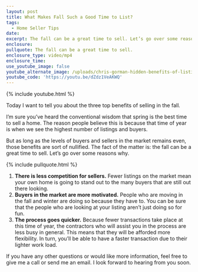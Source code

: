 ```yaml
---
layout: post
title: What Makes Fall Such a Good Time to List?
tags:
  - Home Seller Tips
date:
excerpt: The fall can be a great time to sell. Let’s go over some reasons why.
enclosure:
pullquote: The fall can be a great time to sell.
enclosure_type: video/mp4
enclosure_time:
use_youtube_image: false
youtube_alternate_image: /uploads/chris-gorman-hidden-benefits-of-listing-in-fall.jpg
youtube_code: 'https://youtu.be/dZdz1VeAKWQ'
---
```



{% include youtube.html %}

Today I want to tell you about the three top benefits of selling in the fall.

I’m sure you’ve heard the conventional wisdom that spring is the best time to sell a home. The reason people believe this is because that time of year is when we see the highest number of listings and buyers.

But as long as the levels of buyers and sellers in the market remains even, those benefits are sort of nullified. The fact of the matter is: the fall can be a great time to sell. Let’s go over some reasons why.

{% include pullquote.html %}

1. **There is less competition for sellers.** Fewer listings on the market mean your own home is going to stand out to the many buyers that are still out there looking.
2. **Buyers in the market are more motivated.** People who are moving in the fall and winter are doing so because they have to. You can be sure that the people who are looking at your listing aren’t just doing so for fun.
3. **The process goes quicker.** Because fewer transactions take place at this time of year, the contractors who will assist you in the process are less busy in general. This means that they will be afforded more flexibility. In turn, you’ll be able to have a faster transaction due to their lighter work load.

If you have any other questions or would like more information, feel free to give me a call or send me an email. I look forward to hearing from you soon.